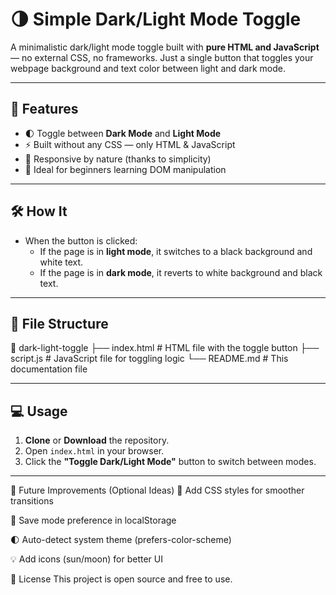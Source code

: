 # 🌗 Simple Dark/Light Mode Toggle

A minimalistic dark/light mode toggle built with **pure HTML and JavaScript** — no external CSS, no frameworks. Just a single button that toggles your webpage background and text color between light and dark mode.

---

## 🚀 Features

- 🌓 Toggle between **Dark Mode** and **Light Mode**
- ⚡ Built without any CSS — only HTML & JavaScript
- 📱 Responsive by nature (thanks to simplicity)
- 🎯 Ideal for beginners learning DOM manipulation

---

## 🛠️ How It 

- When the button is clicked:
  - If the page is in **light mode**, it switches to a black background and white text.
  - If the page is in **dark mode**, it reverts to white background and black text.

---

## 📂 File Structure
📁 dark-light-toggle
├── index.html # HTML file with the toggle button
├── script.js # JavaScript file for toggling logic
└── README.md # This documentation file


---

## 💻 Usage

1. **Clone** or **Download** the repository.
2. Open `index.html` in your browser.
3. Click the **"Toggle Dark/Light Mode"** button to switch between modes.

---

🌱 Future Improvements (Optional Ideas)
🎨 Add CSS styles for smoother transitions

💾 Save mode preference in localStorage

🌓 Auto-detect system theme (prefers-color-scheme)

💡 Add icons (sun/moon) for better UI

📃 License
This project is open source and free to use.
